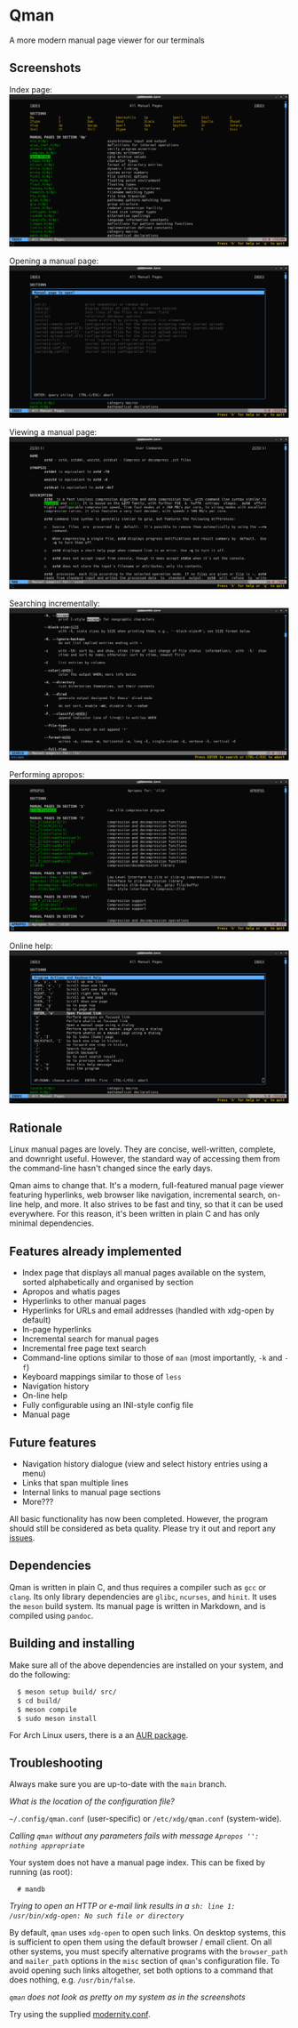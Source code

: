 # Qman
A more modern manual page viewer for our terminals

## Screenshots

Index page:
![Index Page](/screenshots/qman_index.png)

Opening a manual page:
![Opening a Manual Page](/screenshots/qman_open.png)

Viewing a manual page:
![Viewing a Manual Page](/screenshots/qman_man.png)

Searching incrementally:
![Searching incrementally](/screenshots/qman_search.png)

Performing apropos:
![Performing Apropos](/screenshots/qman_apropos.png)

Online help:
![On-line Help](/screenshots/qman_help.png)

## Rationale
Linux manual pages are lovely. They are concise, well-written, complete, and
downright useful. However, the standard way of accessing them from the
command-line hasn't changed since the early days.

Qman aims to change that. It's a modern, full-featured manual page viewer
featuring hyperlinks, web browser like navigation, incremental search, on-line
help, and more. It also strives to be fast and tiny, so that it can be used
everywhere. For this reason, it's been written in plain C and has only minimal
dependencies.

## Features already implemented
- Index page that displays all manual pages available on the system, sorted
  alphabetically and organised by section
- Apropos and whatis pages
- Hyperlinks to other manual pages
- Hyperlinks for URLs and email addresses (handled with xdg-open by default)
- In-page hyperlinks
- Incremental search for manual pages
- Incremental free page text search
- Command-line options similar to those of `man` (most importantly, `-k` and
  `-f`)
- Keyboard mappings similar to those of `less`
- Navigation history
- On-line help
- Fully configurable using an INI-style config file
- Manual page

## Future features
- Navigation history dialogue (view and select history entries using a menu)
- Links that span multiple lines
- Internal links to manual page sections
- More???

All basic functionality has now been completed. However, the program should
still be considered as beta quality. Please try it out and report any
[issues](https://github.com/plp13/qman/issues).

## Dependencies
Qman is written in plain C, and thus requires a compiler such as `gcc` or
`clang`. Its only library dependencies are `glibc`, `ncurses`, and `hinit`. It
uses the `meson` build system. Its manual page is written in Markdown, and is
compiled using `pandoc`.

## Building and installing
Make sure all of the above dependencies are installed on your system, and do the
following:

```
  $ meson setup build/ src/
  $ cd build/
  $ meson compile
  $ sudo meson install
```

For Arch Linux users, there is a an [AUR package](https://aur.archlinux.org/packages/qman-git).

## Troubleshooting
Always make sure you are up-to-date with the `main` branch.

*What is the location of the configuration file?*

`~/.config/qman.conf` (user-specific) or `/etc/xdg/qman.conf` (system-wide).

*Calling `qman` without any parameters fails with message `Apropos '': nothing
appropriate`*

Your system does not have a manual page index. This can be fixed by running (as
root):

```
  # mandb
```

*Trying to open an HTTP or e-mail link results in a `sh: line 1:
/usr/bin/xdg-open: No such file or directory`*

By default, `qman` uses `xdg-open` to open such links. On desktop systems, this
is sufficient to open them using the default browser / email client. On all
other systems, you must specify alternative programs with the `browser_path` and
`mailer_path` options in the `misc` section of `qman`'s configuration file.
To avoid opening such links altogether, set both options to a command that does
nothing, e.g. `/usr/bin/false`.

*`qman` does not look as pretty on my system as in the screenshots*

Try using the supplied
[modernity.conf](https://github.com/plp13/qman/blob/main/config/modernity.conf).

